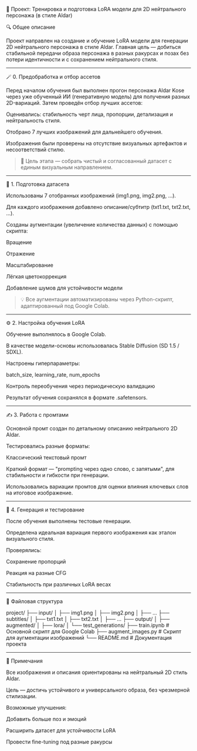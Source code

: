 🧠 Проект: Тренировка и подготовка LoRA модели для 2D нейтрального персонажа (в стиле Aldar)

🔍 Общее описание

Проект направлен на создание и обучение LoRA модели для генерации 2D нейтрального персонажа в стиле Aldar.
Главная цель — добиться стабильной передачи образа персонажа в разных ракурсах и позах без потери идентичности и с сохранением нейтрального стиля.


---

🪄 0. Предобработка и отбор ассетов

Перед началом обучения был выполнен прогон персонажа Aldar Kose через уже обученный ИИ (генеративную модель) для получения разных 2D-вариаций.
Затем проведён отбор лучших ассетов:

Оценивались: стабильность черт лица, пропорции, детализация и нейтральность стиля.

Отобрано 7 лучших изображений для дальнейшего обучения.

Изображения были проверены на отсутствие визуальных артефактов и несоответствий стилю.


> 🎯 Цель этапа — собрать чистый и согласованный датасет с единым визуальным направлением.




---

🧩 1. Подготовка датасета

Использованы 7 отобранных изображений (img1.png, img2.png, ...).

Для каждого изображения добавлено описание/субтитр (txt1.txt, txt2.txt, ...).

Созданы аугментации (увеличение количества данных) с помощью скрипта:

Вращение

Отражение

Масштабирование

Лёгкая цветокоррекция

Добавление шумов для устойчивости модели



> 💡 Все аугментации автоматизированы через Python-скрипт, адаптированный под Google Colab.




---

⚙️ 2. Настройка обучения LoRA

Обучение выполнялось в Google Colab.

В качестве модели-основы использовалась Stable Diffusion (SD 1.5 / SDXL).

Настроены гиперпараметры:

batch_size, learning_rate, num_epochs

Контроль переобучения через периодическую валидацию


Результат обучения сохранялся в формате .safetensors.



---

✍️ 3. Работа с промтами

Основной промт создан по детальному описанию нейтрального 2D Aldar.

Тестировались разные форматы:

Классический текстовый промт

Краткий формат — "prompting через одно слово, с запятыми", для стабильности и гибкости при генерации.


Использовались вариации промтов для оценки влияния ключевых слов на итоговое изображение.



---

🎨 4. Генерация и тестирование

После обучения выполнены тестовые генерации.

Определена идеальная вариация первого изображения как эталон визуального стиля.

Проверялись:

Сохранение пропорций

Реакция на разные CFG

Стабильность при различных LoRA весах




---

🧰 Файловая структура

project/
├── input/
│   ├── img1.png
│   ├── img2.png
│   ├── ...
├── subtitles/
│   ├── txt1.txt
│   ├── txt2.txt
│   ├── ...
├── output/
│   ├── augmented/
│   ├── lora/
│   └── test_generations/
├── train.ipynb          # Основной скрипт для Google Colab
├── augment_images.py     # Скрипт для аугментации изображений
└── README.md             # Документация проекта


---

💬 Примечания

Все изображения и описания ориентированы на нейтральный 2D стиль Aldar.

Цель — достичь устойчивого и универсального образа, без чрезмерной стилизации.

Возможные улучшения:

Добавить больше поз и эмоций

Расширить датасет для устойчивости LoRA

Провести fine-tuning под разные ракурсы
